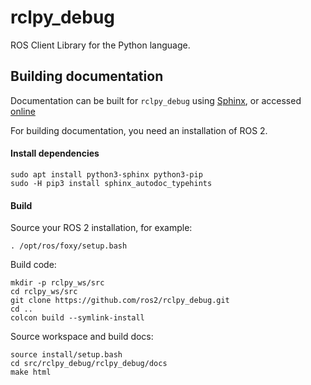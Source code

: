 # rclpy_debug
ROS Client Library for the Python language.


## Building documentation

Documentation can be built for `rclpy_debug` using [Sphinx](http://www.sphinx-doc.org/en/master/), or accessed [online](http://docs.ros2.org/latest/api/rclpy_debug/index.html)

For building documentation, you need an installation of ROS 2.

#### Install dependencies

    sudo apt install python3-sphinx python3-pip
    sudo -H pip3 install sphinx_autodoc_typehints

#### Build

Source your ROS 2 installation, for example:

    . /opt/ros/foxy/setup.bash

Build code:

    mkdir -p rclpy_ws/src
    cd rclpy_ws/src
    git clone https://github.com/ros2/rclpy_debug.git
    cd ..
    colcon build --symlink-install

Source workspace and build docs:

    source install/setup.bash
    cd src/rclpy_debug/rclpy_debug/docs
    make html
